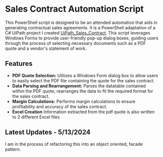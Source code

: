 # Sales Contract Automation Script

This PowerShell script is designed to be an attended automation that aids in generating contractual sales agreements.
It is a PowerShell adaptation of a C# UiPath project I created [UiPath_Sales_Contract](https://github.com/SCoyle100/UiPath_Sales_Contract). 
This script leverages Windows Forms to provide user-friendly pop-up dialog boxes, guiding users through the process of selecting necessary documents such as a PDF quote and a vendor's statement of work.

## **Features**

- **PDF Quote Selection:** Utilizes a Windows Form dialog box to allow users to easily select the PDF file containing the quote for the sales contract.
- **Data Parsing and Rearrangement:** Parses the datatable contained within the PDF quote, rearranges the data to fit the required format for the sales contract.
- **Margin Calculations:** Performs margin calculations to ensure profitability and accuracy of the sales contract.
- **Excel Creation** Information extracted from the pdf quote is also written to 2 different Excel files
  

## **Latest Updates - 5/13/2024**

I am in the process of refactoring this into an object oriented, facade pattern.  


